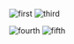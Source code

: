 ![first](https://user-images.githubusercontent.com/114768158/194959778-c9a47c37-f4dd-4af6-a9e2-a68414c1dc69.png)
![third](https://user-images.githubusercontent.com/114768158/194959803-020e035c-6dca-4861-8ee7-5143c18ede43.png)

![fourth](https://user-images.githubusercontent.com/114768158/194960051-ef25be68-ddbc-45c4-ae0c-2f3d7f900856.png)
![fifth](https://user-images.githubusercontent.com/114768158/194960058-838ee18a-16b0-4d4f-bf0f-cea164edb1d9.png)
